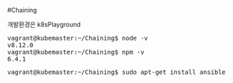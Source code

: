 #Chaining


개발환경은 k8sPlayground 

<pre>
vagrant@kubemaster:~/Chaining$ node -v
v8.12.0
vagrant@kubemaster:~/Chaining$ npm -v
6.4.1
</pre>

<pre>
vagrant@kubemaster:~/Chaining$ sudo apt-get install ansible -y

</pre>